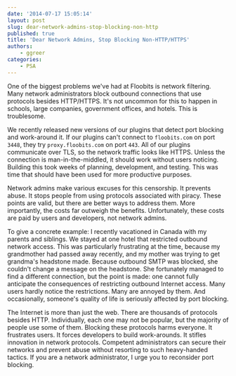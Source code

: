 ```yaml
---
date: '2014-07-17 15:05:14'
layout: post
slug: dear-network-admins-stop-blocking-non-http
published: true
title: 'Dear Network Admins, Stop Blocking Non-HTTP/HTTPS'
authors:
    - ggreer
categories:
    - PSA
---
```


One of the biggest problems we've had at Floobits is network filtering. Many network administrators block outbound connections that use protocols besides HTTP/HTTPS. It's not uncommon for this to happen in schools, large companies, government offices, and hotels. This is troublesome.

We recently released new versions of our plugins that detect port blocking and work-around it. If our plugins can't connect to `floobits.com` on port `3448`, they try `proxy.floobits.com` on port `443`. All of our plugins communicate over TLS, so the network traffic looks like HTTPS. Unless the connection is man-in-the-middled, it should work without users noticing. Building this took weeks of planning, development, and testing. This was time that should have been used for more productive purposes.

Network admins make various excuses for this censorship. It prevents abuse. It stops people from using protocols associated with piracy. These points are valid, but there are better ways to address them. More importantly, the costs far outweigh the benefits. Unfortunately, these costs are paid by users and developers, not network admins.

To give a concrete example: I recently vacationed in Canada with my parents and siblings. We stayed at one hotel that restricted outbound network access. This was particularly frustrating at the time, because my grandmother had passed away recently, and my mother was trying to get grandma's headstone made. Because outbound SMTP was blocked, she couldn't change a message on the headstone. She fortunately managed to find a different connection, but the point is made: one cannot fully anticipate the consequences of restricting outbound Internet access. Many users hardly notice the restrictions. Many are annoyed by them. And occasionally, someone's quality of life is seriously affected by port blocking.

The Internet is more than just the web. There are thousands of protocols besides HTTP. Individually, each one may not be popular, but the majority of people use some of them. Blocking these protocols harms everyone. It frustrates users. It forces developers to build work-arounds. It stifles innovation in network protocols. Competent administrators can secure their networks and prevent abuse without resorting to such heavy-handed tactics. If you are a network administrator, I urge you to reconsider port blocking.
